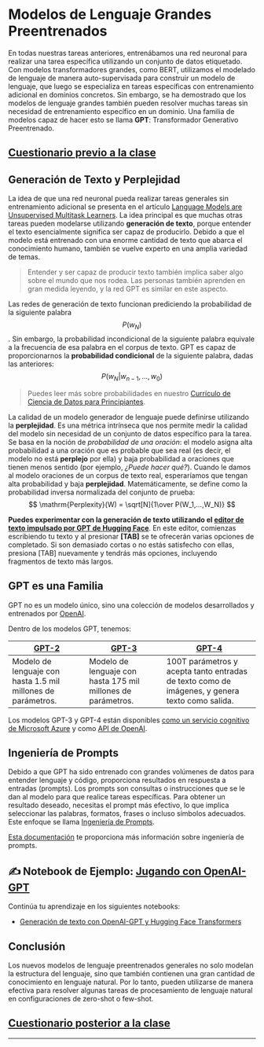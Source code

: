 <!--
CO_OP_TRANSLATOR_METADATA:
{
  "original_hash": "97836d30a6bec736f8e3b4411c572bc2",
  "translation_date": "2025-09-23T12:13:35+00:00",
  "source_file": "lessons/5-NLP/20-LangModels/README.md",
  "language_code": "es"
}
-->
# Modelos de Lenguaje Grandes Preentrenados

En todas nuestras tareas anteriores, entrenábamos una red neuronal para realizar una tarea específica utilizando un conjunto de datos etiquetado. Con modelos transformadores grandes, como BERT, utilizamos el modelado de lenguaje de manera auto-supervisada para construir un modelo de lenguaje, que luego se especializa en tareas específicas con entrenamiento adicional en dominios concretos. Sin embargo, se ha demostrado que los modelos de lenguaje grandes también pueden resolver muchas tareas sin necesidad de entrenamiento específico en un dominio. Una familia de modelos capaz de hacer esto se llama **GPT**: Transformador Generativo Preentrenado.

## [Cuestionario previo a la clase](https://ff-quizzes.netlify.app/en/ai/quiz/39)

## Generación de Texto y Perplejidad

La idea de que una red neuronal pueda realizar tareas generales sin entrenamiento adicional se presenta en el artículo [Language Models are Unsupervised Multitask Learners](https://cdn.openai.com/better-language-models/language_models_are_unsupervised_multitask_learners.pdf). La idea principal es que muchas otras tareas pueden modelarse utilizando **generación de texto**, porque entender el texto esencialmente significa ser capaz de producirlo. Debido a que el modelo está entrenado con una enorme cantidad de texto que abarca el conocimiento humano, también se vuelve experto en una amplia variedad de temas.

> Entender y ser capaz de producir texto también implica saber algo sobre el mundo que nos rodea. Las personas también aprenden en gran medida leyendo, y la red GPT es similar en este aspecto.

Las redes de generación de texto funcionan prediciendo la probabilidad de la siguiente palabra $$P(w_N)$$. Sin embargo, la probabilidad incondicional de la siguiente palabra equivale a la frecuencia de esa palabra en el corpus de texto. GPT es capaz de proporcionarnos la **probabilidad condicional** de la siguiente palabra, dadas las anteriores: $$P(w_N | w_{n-1}, ..., w_0)$$

> Puedes leer más sobre probabilidades en nuestro [Currículo de Ciencia de Datos para Principiantes](https://github.com/microsoft/Data-Science-For-Beginners/tree/main/1-Introduction/04-stats-and-probability).

La calidad de un modelo generador de lenguaje puede definirse utilizando la **perplejidad**. Es una métrica intrínseca que nos permite medir la calidad del modelo sin necesidad de un conjunto de datos específico para la tarea. Se basa en la noción de *probabilidad de una oración*: el modelo asigna alta probabilidad a una oración que es probable que sea real (es decir, el modelo no está **perplejo** por ella) y baja probabilidad a oraciones que tienen menos sentido (por ejemplo, *¿Puede hacer qué?*). Cuando le damos al modelo oraciones de un corpus de texto real, esperaríamos que tengan alta probabilidad y baja **perplejidad**. Matemáticamente, se define como la probabilidad inversa normalizada del conjunto de prueba:
$$
\mathrm{Perplexity}(W) = \sqrt[N]{1\over P(W_1,...,W_N)}
$$ 

**Puedes experimentar con la generación de texto utilizando el [editor de texto impulsado por GPT de Hugging Face](https://transformer.huggingface.co/doc/gpt2-large)**. En este editor, comienzas escribiendo tu texto y al presionar **[TAB]** se te ofrecerán varias opciones de completado. Si son demasiado cortas o no estás satisfecho con ellas, presiona [TAB] nuevamente y tendrás más opciones, incluyendo fragmentos de texto más largos.

## GPT es una Familia

GPT no es un modelo único, sino una colección de modelos desarrollados y entrenados por [OpenAI](https://openai.com).

Dentro de los modelos GPT, tenemos:

| [GPT-2](https://huggingface.co/docs/transformers/model_doc/gpt2#openai-gpt2) | [GPT-3](https://openai.com/research/language-models-are-few-shot-learners) | [GPT-4](https://openai.com/gpt-4) |
| -- | -- | -- |
|Modelo de lenguaje con hasta 1.5 mil millones de parámetros. | Modelo de lenguaje con hasta 175 mil millones de parámetros. | 100T parámetros y acepta tanto entradas de texto como de imágenes, y genera texto como salida. |

Los modelos GPT-3 y GPT-4 están disponibles [como un servicio cognitivo de Microsoft Azure](https://azure.microsoft.com/en-us/services/cognitive-services/openai-service/#overview?WT.mc_id=academic-77998-cacaste) y como [API de OpenAI](https://openai.com/api/).

## Ingeniería de Prompts

Debido a que GPT ha sido entrenado con grandes volúmenes de datos para entender lenguaje y código, proporciona resultados en respuesta a entradas (prompts). Los prompts son consultas o instrucciones que se le dan al modelo para que realice tareas específicas. Para obtener un resultado deseado, necesitas el prompt más efectivo, lo que implica seleccionar las palabras, formatos, frases o incluso símbolos adecuados. Este enfoque se llama [Ingeniería de Prompts](https://learn.microsoft.com/en-us/shows/ai-show/the-basics-of-prompt-engineering-with-azure-openai-service?WT.mc_id=academic-77998-bethanycheum).

[Esta documentación](https://learn.microsoft.com/en-us/semantic-kernel/prompt-engineering/?WT.mc_id=academic-77998-bethanycheum) te proporciona más información sobre ingeniería de prompts.

## ✍️ Notebook de Ejemplo: [Jugando con OpenAI-GPT](GPT-PyTorch.ipynb)

Continúa tu aprendizaje en los siguientes notebooks:

* [Generación de texto con OpenAI-GPT y Hugging Face Transformers](GPT-PyTorch.ipynb)

## Conclusión

Los nuevos modelos de lenguaje preentrenados generales no solo modelan la estructura del lenguaje, sino que también contienen una gran cantidad de conocimiento en lenguaje natural. Por lo tanto, pueden utilizarse de manera efectiva para resolver algunas tareas de procesamiento de lenguaje natural en configuraciones de zero-shot o few-shot.

## [Cuestionario posterior a la clase](https://ff-quizzes.netlify.app/en/ai/quiz/40)

---

